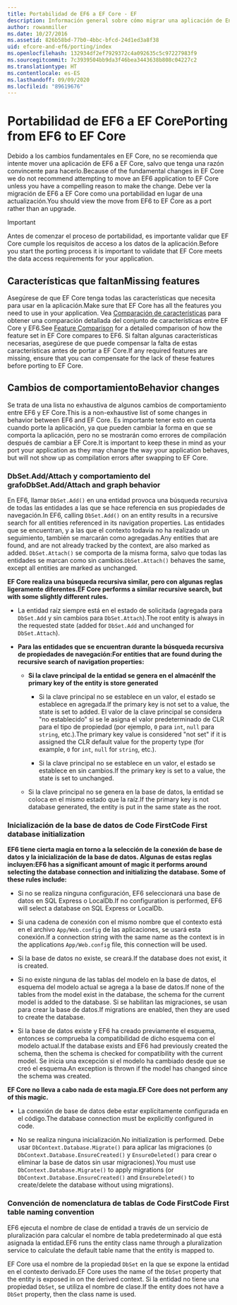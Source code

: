 ```yaml
---
title: Portabilidad de EF6 a EF Core - EF
description: Información general sobre cómo migrar una aplicación de Entity Framework 6 a Entity Framework Core
author: rowanmiller
ms.date: 10/27/2016
ms.assetid: 826b58bd-77b0-4bbc-bfcd-24d1ed3a8f38
uid: efcore-and-ef6/porting/index
ms.openlocfilehash: 132934df2ef7929372c4a092635c5c97227983f9
ms.sourcegitcommit: 7c3939504bb9da3f46bea3443638b808c04227c2
ms.translationtype: HT
ms.contentlocale: es-ES
ms.lasthandoff: 09/09/2020
ms.locfileid: "89619676"
---
```

# <a name="porting-from-ef6-to-ef-core"></a><span data-ttu-id="57767-103">Portabilidad de EF6 a EF Core</span><span class="sxs-lookup"><span data-stu-id="57767-103">Porting from EF6 to EF Core</span></span>

<span data-ttu-id="57767-104">Debido a los cambios fundamentales en EF Core, no se recomienda que intente mover una aplicación de EF6 a EF Core, salvo que tenga una razón convincente para hacerlo.</span><span class="sxs-lookup"><span data-stu-id="57767-104">Because of the fundamental changes in EF Core we do not recommend attempting to move an EF6 application to EF Core unless you have a compelling reason to make the change.</span></span>
<span data-ttu-id="57767-105">Debe ver la migración de EF6 a EF Core como una portabilidad en lugar de una actualización.</span><span class="sxs-lookup"><span data-stu-id="57767-105">You should view the move from EF6 to EF Core as a port rather than an upgrade.</span></span>

> [!IMPORTANT]
> <span data-ttu-id="57767-106">Antes de comenzar el proceso de portabilidad, es importante validar que EF Core cumple los requisitos de acceso a los datos de la aplicación.</span><span class="sxs-lookup"><span data-stu-id="57767-106">Before you start the porting process it is important to validate that EF Core meets the data access requirements for your application.</span></span>

## <a name="missing-features"></a><span data-ttu-id="57767-107">Características que faltan</span><span class="sxs-lookup"><span data-stu-id="57767-107">Missing features</span></span>

<span data-ttu-id="57767-108">Asegúrese de que EF Core tenga todas las características que necesita para usar en la aplicación.</span><span class="sxs-lookup"><span data-stu-id="57767-108">Make sure that EF Core has all the features you need to use in your application.</span></span> <span data-ttu-id="57767-109">Vea [Comparación de características](xref:efcore-and-ef6/index) para obtener una comparación detallada del conjunto de características entre EF Core y EF6.</span><span class="sxs-lookup"><span data-stu-id="57767-109">See [Feature Comparison](xref:efcore-and-ef6/index) for a detailed comparison of how the feature set in EF Core compares to EF6.</span></span> <span data-ttu-id="57767-110">Si faltan algunas características necesarias, asegúrese de que puede compensar la falta de estas características antes de portar a EF Core.</span><span class="sxs-lookup"><span data-stu-id="57767-110">If any required features are missing, ensure that you can compensate for the lack of these features before porting to EF Core.</span></span>

## <a name="behavior-changes"></a><span data-ttu-id="57767-111">Cambios de comportamiento</span><span class="sxs-lookup"><span data-stu-id="57767-111">Behavior changes</span></span>

<span data-ttu-id="57767-112">Se trata de una lista no exhaustiva de algunos cambios de comportamiento entre EF6 y EF Core.</span><span class="sxs-lookup"><span data-stu-id="57767-112">This is a non-exhaustive list of some changes in behavior between EF6 and EF Core.</span></span> <span data-ttu-id="57767-113">Es importante tener esto en cuenta cuando porte la aplicación, ya que pueden cambiar la forma en que se comporta la aplicación, pero no se mostrarán como errores de compilación después de cambiar a EF Core.</span><span class="sxs-lookup"><span data-stu-id="57767-113">It is important to keep these in mind as your port your application as they may change the way your application behaves, but will not show up as compilation errors after swapping to EF Core.</span></span>

### <a name="dbsetaddattach-and-graph-behavior"></a><span data-ttu-id="57767-114">DbSet.Add/Attach y comportamiento del grafo</span><span class="sxs-lookup"><span data-stu-id="57767-114">DbSet.Add/Attach and graph behavior</span></span>

<span data-ttu-id="57767-115">En EF6, llamar `DbSet.Add()` en una entidad provoca una búsqueda recursiva de todas las entidades a las que se hace referencia en sus propiedades de navegación.</span><span class="sxs-lookup"><span data-stu-id="57767-115">In EF6, calling `DbSet.Add()` on an entity results in a recursive search for all entities referenced in its navigation properties.</span></span> <span data-ttu-id="57767-116">Las entidades que se encuentran, y a las que el contexto todavía no ha realizado un seguimiento, también se marcarán como agregadas.</span><span class="sxs-lookup"><span data-stu-id="57767-116">Any entities that are found, and are not already tracked by the context, are also marked as added.</span></span> <span data-ttu-id="57767-117">`DbSet.Attach()` se comporta de la misma forma, salvo que todas las entidades se marcan como sin cambios.</span><span class="sxs-lookup"><span data-stu-id="57767-117">`DbSet.Attach()` behaves the same, except all entities are marked as unchanged.</span></span>

<span data-ttu-id="57767-118">**EF Core realiza una búsqueda recursiva similar, pero con algunas reglas ligeramente diferentes.**</span><span class="sxs-lookup"><span data-stu-id="57767-118">**EF Core performs a similar recursive search, but with some slightly different rules.**</span></span>

*  <span data-ttu-id="57767-119">La entidad raíz siempre está en el estado de solicitada (agregada para `DbSet.Add` y sin cambios para `DbSet.Attach`).</span><span class="sxs-lookup"><span data-stu-id="57767-119">The root entity is always in the requested state (added for `DbSet.Add` and unchanged for `DbSet.Attach`).</span></span>

*  <span data-ttu-id="57767-120">**Para las entidades que se encuentran durante la búsqueda recursiva de propiedades de navegación:**</span><span class="sxs-lookup"><span data-stu-id="57767-120">**For entities that are found during the recursive search of navigation properties:**</span></span>

    *  <span data-ttu-id="57767-121">**Si la clave principal de la entidad se genera en el almacén**</span><span class="sxs-lookup"><span data-stu-id="57767-121">**If the primary key of the entity is store generated**</span></span>

        * <span data-ttu-id="57767-122">Si la clave principal no se establece en un valor, el estado se establece en agregada.</span><span class="sxs-lookup"><span data-stu-id="57767-122">If the primary key is not set to a value, the state is set to added.</span></span> <span data-ttu-id="57767-123">El valor de la clave principal se considera "no establecido" si se le asigna el valor predeterminado de CLR para el tipo de propiedad (por ejemplo, `0` para `int`, `null` para `string`, etc.).</span><span class="sxs-lookup"><span data-stu-id="57767-123">The primary key value is considered "not set" if it is assigned the CLR default value for the property type (for example, `0` for `int`, `null` for `string`, etc.).</span></span>

        * <span data-ttu-id="57767-124">Si la clave principal no se establece en un valor, el estado se establece en sin cambios.</span><span class="sxs-lookup"><span data-stu-id="57767-124">If the primary key is set to a value, the state is set to unchanged.</span></span>

    *  <span data-ttu-id="57767-125">Si la clave principal no se genera en la base de datos, la entidad se coloca en el mismo estado que la raíz.</span><span class="sxs-lookup"><span data-stu-id="57767-125">If the primary key is not database generated, the entity is put in the same state as the root.</span></span>

### <a name="code-first-database-initialization"></a><span data-ttu-id="57767-126">Inicialización de la base de datos de Code First</span><span class="sxs-lookup"><span data-stu-id="57767-126">Code First database initialization</span></span>

<span data-ttu-id="57767-127">**EF6 tiene cierta magia en torno a la selección de la conexión de base de datos y la inicialización de la base de datos. Algunas de estas reglas incluyen:**</span><span class="sxs-lookup"><span data-stu-id="57767-127">**EF6 has a significant amount of magic it performs around selecting the database connection and initializing the database. Some of these rules include:**</span></span>

* <span data-ttu-id="57767-128">Si no se realiza ninguna configuración, EF6 seleccionará una base de datos en SQL Express o LocalDb.</span><span class="sxs-lookup"><span data-stu-id="57767-128">If no configuration is performed, EF6 will select a database on SQL Express or LocalDb.</span></span>

* <span data-ttu-id="57767-129">Si una cadena de conexión con el mismo nombre que el contexto está en el archivo `App/Web.config` de las aplicaciones, se usará esta conexión.</span><span class="sxs-lookup"><span data-stu-id="57767-129">If a connection string with the same name as the context is in the applications `App/Web.config` file, this connection will be used.</span></span>

* <span data-ttu-id="57767-130">Si la base de datos no existe, se creará.</span><span class="sxs-lookup"><span data-stu-id="57767-130">If the database does not exist, it is created.</span></span>

* <span data-ttu-id="57767-131">Si no existe ninguna de las tablas del modelo en la base de datos, el esquema del modelo actual se agrega a la base de datos.</span><span class="sxs-lookup"><span data-stu-id="57767-131">If none of the tables from the model exist in the database, the schema for the current model is added to the database.</span></span> <span data-ttu-id="57767-132">Si se habilitan las migraciones, se usan para crear la base de datos.</span><span class="sxs-lookup"><span data-stu-id="57767-132">If migrations are enabled, then they are used to create the database.</span></span>

* <span data-ttu-id="57767-133">Si la base de datos existe y EF6 ha creado previamente el esquema, entonces se comprueba la compatibilidad de dicho esquema con el modelo actual.</span><span class="sxs-lookup"><span data-stu-id="57767-133">If the database exists and EF6 had previously created the schema, then the schema is checked for compatibility with the current model.</span></span> <span data-ttu-id="57767-134">Se inicia una excepción si el modelo ha cambiado desde que se creó el esquema.</span><span class="sxs-lookup"><span data-stu-id="57767-134">An exception is thrown if the model has changed since the schema was created.</span></span>

<span data-ttu-id="57767-135">**EF Core no lleva a cabo nada de esta magia.**</span><span class="sxs-lookup"><span data-stu-id="57767-135">**EF Core does not perform any of this magic.**</span></span>

* <span data-ttu-id="57767-136">La conexión de base de datos debe estar explícitamente configurada en el código.</span><span class="sxs-lookup"><span data-stu-id="57767-136">The database connection must be explicitly configured in code.</span></span>

* <span data-ttu-id="57767-137">No se realiza ninguna inicialización.</span><span class="sxs-lookup"><span data-stu-id="57767-137">No initialization is performed.</span></span> <span data-ttu-id="57767-138">Debe usar `DbContext.Database.Migrate()` para aplicar las migraciones (o `DbContext.Database.EnsureCreated()` y `EnsureDeleted()` para crear o eliminar la base de datos sin usar migraciones).</span><span class="sxs-lookup"><span data-stu-id="57767-138">You must use `DbContext.Database.Migrate()` to apply migrations (or `DbContext.Database.EnsureCreated()` and `EnsureDeleted()` to create/delete the database without using migrations).</span></span>

### <a name="code-first-table-naming-convention"></a><span data-ttu-id="57767-139">Convención de nomenclatura de tablas de Code First</span><span class="sxs-lookup"><span data-stu-id="57767-139">Code First table naming convention</span></span>

<span data-ttu-id="57767-140">EF6 ejecuta el nombre de clase de entidad a través de un servicio de pluralización para calcular el nombre de tabla predeterminado al que está asignada la entidad.</span><span class="sxs-lookup"><span data-stu-id="57767-140">EF6 runs the entity class name through a pluralization service to calculate the default table name that the entity is mapped to.</span></span>

<span data-ttu-id="57767-141">EF Core usa el nombre de la propiedad `DbSet` en la que se expone la entidad en el contexto derivado.</span><span class="sxs-lookup"><span data-stu-id="57767-141">EF Core uses the name of the `DbSet` property that the entity is exposed in on the derived context.</span></span> <span data-ttu-id="57767-142">Si la entidad no tiene una propiedad `DbSet`, se utiliza el nombre de clase.</span><span class="sxs-lookup"><span data-stu-id="57767-142">If the entity does not have a `DbSet` property, then the class name is used.</span></span>
